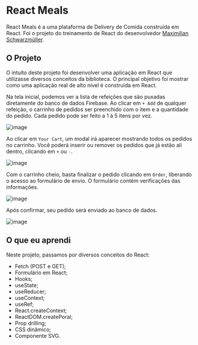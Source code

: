 # React Meals

React Meals é a uma plataforma de Delivery de Comida construída em React. Foi o projeto do treinamento de React do desenvolvedor [Maximilian Schwarzmüller](https://www.udemy.com/user/maximilian-schwarzmuller/). 

## O Projeto

O intuíto deste projeto foi desenvolver uma aplicação em React que utilizasse diversos conceitos da biblioteca. O principal objetivo foi mostrar como uma aplicação real de alto nível é construída em React.

Na tela inicial, podemos ver a lista de refeições que são puxadas diretamente do banco de dados Firebase. Ao clicar em ```+ Add``` de qualquer refeição, o carrinho de pedidos ser preenchido com o item e a quantidade do pedido. Cada pedido pode ser feito a 1 à 5 itens por vez.

![image](https://github.com/jobemcamera/react-meals/assets/109925623/d4d74461-b7b3-4645-99f3-bf6a65db0ad2)


Ao clicar em ```Your Cart```, um modal irá aparecer mostrando todos os pedidos no carrinho. Você poderá inserir ou remover os pedidos que já estão ali dentro, clicando em ```+``` ou ```-```. 

![image](https://github.com/jobemcamera/react-meals/assets/109925623/74e46777-0c56-4f71-b314-e2fe504ab366)


Com o carrinho cheio, basta finalizar o pedido clicando em ```Order```, liberando o acesso ao formulário de envio. O formulário contém verificações das informações. 

![image](https://github.com/jobemcamera/react-meals/assets/109925623/0bb064f2-c8ff-4c0b-8d95-89d1cfd47e1c)

Após confirmar, seu pedido será enviado ao banco de dados.

![image](https://github.com/jobemcamera/react-meals/assets/109925623/0760cc36-888e-4af1-b4c3-fa81e17e5a7f)


## O que eu aprendi

Neste projeto, passamos por diversos conceitos do React:
- Fetch (POST e GET);
- Formulário em React;
-  Hooks;
  - useState;
  - useReducer;
  - useContext;
  - useRef;
- React.createContext;
- ReactDOM.createPoral;
- Prop drilling;
- CSS dinâmico;
- Componente SVG.

